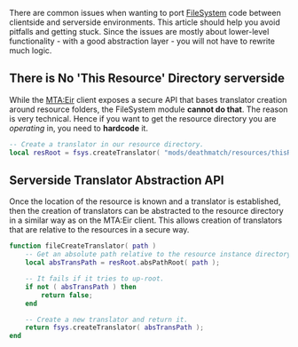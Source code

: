 There are common issues when wanting to port [FileSystem](/docs/modules/filesystem.md "wikilink") code between clientside and serverside environments. This article should help you avoid pitfalls and getting stuck. Since the issues are mostly about lower-level functionality - with a good abstraction layer - you will not have to rewrite much logic.

There is No 'This Resource' Directory serverside
------------------------------------------------

While the [MTA:Eir](/docs/mta:eir.md "wikilink") client exposes a secure API that bases translator creation around resource folders, the FileSystem module **cannot do that**. The reason is very technical. Hence if you want to get the resource directory you are *operating* in, you need to **hardcode** it.

``` lua
-- Create a translator in our resource directory.
local resRoot = fsys.createTranslator( "mods/deathmatch/resources/thisResource/" ); -- thisResource shall be the name of the running resource.
```

Serverside Translator Abstraction API
-------------------------------------

Once the location of the resource is known and a translator is established, then the creation of translators can be abstracted to the resource directory in a similar way as on the MTA:Eir client. This allows creation of translators that are relative to the resources in a secure way.

``` lua
function fileCreateTranslator( path )
    -- Get an absolute path relative to the resource instance directory.
    local absTransPath = resRoot.absPathRoot( path );

    -- It fails if it tries to up-root.
    if not ( absTransPath ) then
        return false;
    end

    -- Create a new translator and return it.
    return fsys.createTranslator( absTransPath );
end
```
